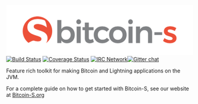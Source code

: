 ![Bitcoin-S logo](website/static/img/bitcoin-s-dark-logo.png)
[![Build Status](https://travis-ci.org/bitcoin-s/bitcoin-s.svg?branch=master)](https://travis-ci.org/bitcoin-s/bitcoin-s) [![Coverage Status](https://coveralls.io/repos/github/bitcoin-s/bitcoin-s/badge.svg?branch=master)](https://coveralls.io/github/bitcoin-s/bitcoin-s?branch=master) [![IRC Network](https://img.shields.io/badge/irc-%23bitcoin--scala-blue.svg "IRC Freenode")](https://webchat.freenode.net/?channels=bitcoin-scala)[![Gitter chat](https://badges.gitter.im/gitterHQ/gitter.png)](https://gitter.im/bitcoin-s-core)

Feature rich toolkit for making Bitcoin and Lightning applications
on the JVM.

For a complete guide on how to get started with Bitcoin-S, see our website at
[Bitcoin-S.org](https://bitcoin-s.org)
